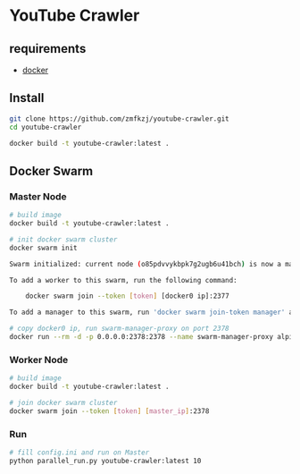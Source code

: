 # YouTube Crawler

## requirements

- [docker](https://docs.docker.com/engine/install/)

## Install

```bash
git clone https://github.com/zmfkzj/youtube-crawler.git
cd youtube-crawler

docker build -t youtube-crawler:latest .

```

## Docker Swarm

### Master Node

```sh
# build image
docker build -t youtube-crawler:latest .

# init docker swarm cluster
docker swarm init
```

```sh
Swarm initialized: current node (o85pdvvykbpk7g2ugb6u41bch) is now a manager.

To add a worker to this swarm, run the following command:

    docker swarm join --token [token] [docker0 ip]:2377

To add a manager to this swarm, run 'docker swarm join-token manager' and follow the instructions.
```

```sh
# copy docker0 ip, run swarm-manager-proxy on port 2378
docker run --rm -d -p 0.0.0.0:2378:2378 --name swarm-manager-proxy alpine/socat tcp-l:2378,fork,reuseaddr tcp:[docker0 ip]:2377
```

### Worker Node

```sh
# build image
docker build -t youtube-crawler:latest .

# join docker swarm cluster
docker swarm join --token [token] [master_ip]:2378
```

### Run

```sh
# fill config.ini and run on Master
python parallel_run.py youtube-crawler:latest 10
```
